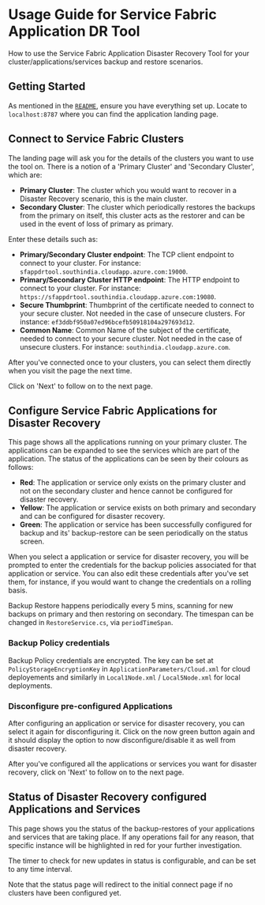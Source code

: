 
# Usage Guide for Service Fabric Application DR Tool

How to use the Service Fabric Application Disaster Recovery Tool for your cluster/applications/services backup and restore scenarios.

## Getting Started

As mentioned in the [`README`](../master/README.md), ensure you have everything set up. Locate to `localhost:8787` where you can find the application landing page.

## Connect to Service Fabric Clusters

The landing page will ask you for the details of the clusters you want to use the tool on. There is a notion of a 'Primary Cluster' and 'Secondary Cluster', which are:
 - **Primary Cluster**: The cluster which you would want to recover in a Disaster Recovery scenario, this is the main cluster.
 - **Secondary Cluster**: The cluster which periodically restores the backups from the primary on itself, this cluster acts as the restorer and can be used in the event of loss of primary as primary.

Enter these details such as:
 - **Primary/Secondary Cluster endpoint**: The TCP client endpoint to connect to your cluster. For instance: `sfappdrtool.southindia.cloudapp.azure.com:19000`.
 - **Primary/Secondary Cluster HTTP endpoint**: The HTTP endpoint to connect to your cluster. For instance: `https://sfappdrtool.southindia.cloudapp.azure.com:19080`.
 - **Secure Thumbprint**: Thumbprint of the certificate needed to connect to your secure cluster. Not needed in the case of unsecure clusters. For instance: `ef3ddbf950a07ed96bcefb50918104a297693d12`.
 - **Common Name**: Common Name of the subject of the certificate, needed to connect to your secure cluster. Not needed in the case of unsecure clusters. For instance: `southindia.cloudapp.azure.com`.

After you've connected once to your clusters, you can select them directly when you visit the page the next time.

Click on 'Next' to follow on to the next page.

## Configure Service Fabric Applications for Disaster Recovery

This page shows all the applications running on your primary cluster. The applications can be expanded to see the services which are part of the application. The status of the applications can be seen by their colours as follows:
 - **Red**: The application or service only exists on the primary cluster and not on the secondary cluster and hence cannot be configured for disaster recovery.
 - **Yellow**: The application or service exists on both primary and secondary and can be configured for disaster recovery.
 - **Green**: The application or service has been successfully configured for backup and its' backup-restore can be seen periodically on the status screen.

When you select a application or service for disaster recovery, you will be prompted to enter the credentials for the backup policies associated for that application or service. You can also edit these credentials after you've set them, for instance, if you would want to change the credentials on a rolling basis.

Backup Restore happens periodically every 5 mins, scanning for new backups on primary and then restoring on secondary. The timespan can be changed in `RestoreService.cs`, via `periodTimeSpan`.

### Backup Policy credentials

Backup Policy credentials are encrypted. The key can be set at `PolicyStorageEncryptionKey` in `ApplicationParameters/Cloud.xml` for cloud deployements and similarly in `Local1Node.xml` / `Local5Node.xml` for local deployments. 

### Disconfigure pre-configured Applications

After configuring an application or service for disaster recovery, you can select it again for disconfiguring it. Click on the now green button again and it should display the option to now disconfigure/disable it as well from disaster recovery.

After you've configured all the applications or services you want for disaster recovery, click on 'Next' to follow on to the next page.

## Status of Disaster Recovery configured Applications and Services

This page shows you the status of the backup-restores of your applications and services that are taking place. If any operations fail for any reason, that specific instance will be highlighted in red for your further investigation.

The timer to check for new updates in status is configurable, and can be set to any time interval.

Note that the status page will redirect to the initial connect page if no clusters have been configured yet.
